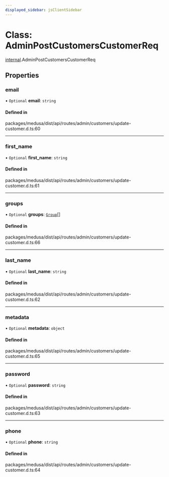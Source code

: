 ```yaml
---
displayed_sidebar: jsClientSidebar
---
```


# Class: AdminPostCustomersCustomerReq

[internal](../modules/internal.md).AdminPostCustomersCustomerReq

## Properties

### email

• `Optional` **email**: `string`

#### Defined in

packages/medusa/dist/api/routes/admin/customers/update-customer.d.ts:60

___

### first\_name

• `Optional` **first\_name**: `string`

#### Defined in

packages/medusa/dist/api/routes/admin/customers/update-customer.d.ts:61

___

### groups

• `Optional` **groups**: [`Group`](internal.Group.md)[]

#### Defined in

packages/medusa/dist/api/routes/admin/customers/update-customer.d.ts:66

___

### last\_name

• `Optional` **last\_name**: `string`

#### Defined in

packages/medusa/dist/api/routes/admin/customers/update-customer.d.ts:62

___

### metadata

• `Optional` **metadata**: `object`

#### Defined in

packages/medusa/dist/api/routes/admin/customers/update-customer.d.ts:65

___

### password

• `Optional` **password**: `string`

#### Defined in

packages/medusa/dist/api/routes/admin/customers/update-customer.d.ts:63

___

### phone

• `Optional` **phone**: `string`

#### Defined in

packages/medusa/dist/api/routes/admin/customers/update-customer.d.ts:64
